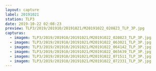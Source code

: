 ```yaml
---
layout: capture
label: 20191021
station: TLP3
date: 2019-10-22 02:08:23
preview: TLP3/2019/201910/20191021/M20191022_020823_TLP_3P.jpg
capturas:
  - imagem: TLP3/2019/201910/20191021/M20191022_020823_TLP_3P.jpg
  - imagem: TLP3/2019/201910/20191021/M20191022_063021_TLP_3P.jpg
  - imagem: TLP3/2019/201910/20191021/M20191022_064142_TLP_3P.jpg
  - imagem: TLP3/2019/201910/20191021/M20191022_065639_TLP_3P.jpg
  - imagem: TLP3/2019/201910/20191021/M20191022_071511_TLP_3P.jpg
  - imagem: TLP3/2019/201910/20191021/M20191022_072331_TLP_3P.jpg
---
```

